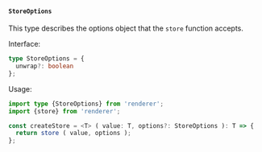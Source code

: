 #### `StoreOptions`

This type describes the options object that the `store` function accepts.

Interface:

```ts
type StoreOptions = {
  unwrap?: boolean
};
```

Usage:

```ts
import type {StoreOptions} from 'renderer';
import {store} from 'renderer';

const createStore = <T> ( value: T, options?: StoreOptions ): T => {
  return store ( value, options );
};
```
